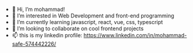 - 👋 Hi, I’m mohammad!
- 👀 I’m interested in Web Development and front-end programming
- 🌱 I’m currently learning javascript, react, vue, css, typescript
- 💞️ I’m looking to collaborate on cool frontend projects
- 📫 this is my linkedin profile: https://www.linkedin.com/in/mohammad-safe-574442226/
